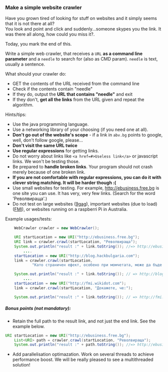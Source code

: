 ### Make a simple website crawler
Have you grown tired of looking for stuff on websites and it simply seems that it is not there at all?  
You look and point and click and suddenly...someone skypes you the link. It was there all along, how could you miss it?.  

Today, you mark the end of this.

Write a simple web crawler, that receives a `URL` **as a command line parameter** and a `needle` to search for (also as CMD param).
`needle` is text, usually a sentence.

What should your crawler do:
- GET the contents of the URL received from the command line
- Check if the contents contain "needle"
- If they do, output the **URL that contains "needle"** and exit
- If they don't, **get all the links** from the URL given and repeat the algorithm.

Hints/tips:
- Use the java programming language.
- Use a networking library of your choosing (if you need one at all).
- **Don't go out of the website's scope** - if a link in `abv.bg` points to google, well, don't follow google, please... 
- **Don't visit the same URL twice** 
- **Use regular expressions** for getting links. 
- Do not worry about links like `<a href=#>Useless link</a>` or javascript links. We won't be testing those.
- Be prepared to **handle broken links**. Your program should not crash merely because of one broken link.
- **If you are not comfortable with regular expressions, you can do it with clever string matching. It will be harder though :(**
- Use small websites for testing. For example, http://ebusiness.free.bg is one site you can use. It has very, very few links. (Search for the word 'Револвираща'.)
- Do not test on large websites ([9gag](http://9gag.com)), important websites (due to load) ([FMI](http://fmi.uni-sofia.bg)), or websites running on a raspberri Pi in Australia.

Example usages/tests:
```java
	WebCrawler crawler = new WebCrawler();

	URI startLocation = new URI("http://ebusiness.free.bg");
	URI link = crawler.crawl(startLocation, "Револвираща"); 
	System.out.println("result :" + link.toString()); //=> http://ebusiness.free.bg/cards_bank_cards.html
        ....
	startLocation = new URI("http://blog.hackbulgaria.com");
	link = crawler.crawl(startLocation,
			"Като страничен ефект, особено при момчетата, може да бъде бързо-растяща брада.");

	System.out.println("result :" + link.toString()); // => http://blog.hackbulgaria.com/fall-of-the-hackers/
        ....
	startLocation = new URI("http://fmi.wikidot.com");
	link = crawler.crawl(startLocation, "Докажете, че:");

	System.out.println("result :" + link.toString()); // => http://fmi.wikidot.com/anal-examination-1
```

##### Bonus points (not mandatory):
- Retain the full path to the result link, and not just the end link. See the example below.
```java
URI startLocation = new URI("http://ebusiness.free.bg");
	List<URI> path = crawler.crawl(startLocation, "Револвираща"); 
	System.out.println("result :" + path.toString()); //=> http://ebusiness.free.bg/cards_bank_cards.html // => http://ebusiness.free.bg, http://ebusiness.free.bg/index.html, http://ebusiness.free.bg/cards_bank_cards.html
```
- Add parallelisation optimazation. Work on several threads to achieve performance boost. We will be really pleased to see a multithreaded solution! 


